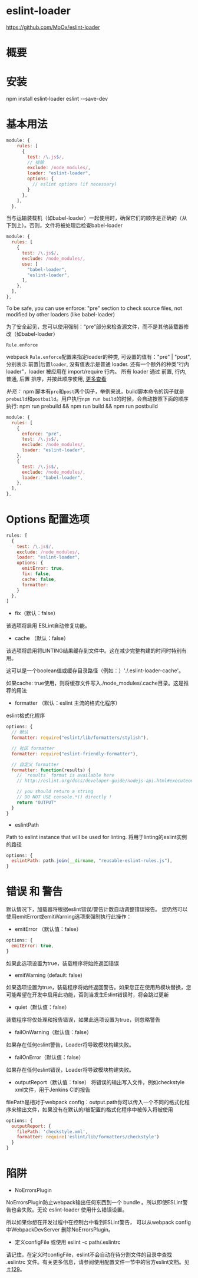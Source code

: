 
eslint-loader
=====

https://github.com/MoOx/eslint-loader


# 概要


# 安装

npm install eslint-loader eslint --save-dev

# 基本用法

``` js
module: {
    rules: [
      {
        test: /\.js$/,
        // 排除
        exclude: /node_modules/,
        loader: "eslint-loader",
        options: {
          // eslint options (if necessary)
        }
      },
    ],
  },
```

当与运输装载机（如babel-loader）一起使用时，确保它们的顺序是正确的（从下到上）。否则，文件将被处理后检查babel-loader

``` js
module: {
  rules: [
    {
      test: /\.js$/,
      exclude: /node_modules/,
      use: [
        "babel-loader",
        "eslint-loader",
      ],
    },
  ],
},
```

To be safe, you can use enforce: "pre" section to check source files, not modified by other loaders (like babel-loader)

为了安全起见，您可以使用强制：“pre”部分来检查源文件，而不是其他装载器修改（如babel-loader）

`Rule.enforce`

webpack `Rule.enforce`配置来指定loader的种类, 可设置的值有："pre" | "post", 分别表示 前置|后置`loader`, 没有值表示是普通 loader.
还有一个额外的种类"行内 loader"，loader 被应用在 import/require 行内。
所有 loader 通过 前置, 行内, 普通, 后置 排序，并按此顺序使用, [更多查看](https://doc.webpack-china.org/configuration/module#rule-enforce)

*补充：* npm 脚本有`pre`和`post`两个钩子，举例来说，build脚本命令的钩子就是`prebuild`和`postbuild`。用户执行`npm run build`的时候，会自动按照下面的顺序执行: npm run prebuild && npm run build && npm run postbuild

``` js
module: {
  rules: [
    {
      enforce: "pre",
      test: /\.js$/,
      exclude: /node_modules/,
      loader: "eslint-loader",
    },
    {
      test: /\.js$/,
      exclude: /node_modules/,
      loader: "babel-loader",
    },
  ],
},
```

# Options 配置选项

``` js
rules: [
  {
    test: /\.js$/,
    exclude: /node_modules/,
    loader: "eslint-loader",
    options: {
      emitError: true,
      fix: false,
      cache: false,
      formatter: 
    }
  },
]
```

- fix（默认：false）

该选项将启用 ESLint自动修复功能。

- cache （默认：false）

该选项将启用将LINTING结果缓存到文件中。这在减少完整构建的时间时特别有用。

这可以是一个boolean值或缓存目录路径（例如：）'./.eslint-loader-cache'。

如果cache: true使用，则将缓存文件写入./node_modules/.cache目录。这是推荐的用法

- formatter （默认：eslint 主流的格式化程序）

eslint格式化程序

``` js
options: {
  // 默认
  formatter: require("eslint/lib/formatters/stylish"),

  // 社区 formatter
  formatter: require("eslint-friendly-formatter"),

  // 自定义 formatter
  formatter: function(results) {
    // `results` format is available here
    // http://eslint.org/docs/developer-guide/nodejs-api.html#executeonfiles()

    // you should return a string
    // DO NOT USE console.*() directly !
    return "OUTPUT"
  }
}
```
- eslintPath

Path to eslint instance that will be used for linting.
将用于linting的eslint实例的路径

``` js
options: {
  eslintPath: path.join(__dirname, "reusable-eslint-rules.js"),
}
```

# 错误 和 警告

默认情况下，加载器将根据eslint错误/警告计数自动调整错误报告。 您仍然可以使用emitError或emitWarning选项来强制执行此操作：

- emitError （默认值：false）

``` js
options: {
  emitError: true,
}
```

如果此选项设置为true，装载程序将始终返回错误

- emitWarning  (default: false)

如果选项设置为true，装载程序将始终返回警告。如果您正在使用热模块替换，您可能希望在开发中启用此功能，否则当发生Eslint错误时，将会跳过更新

- quiet（默认值：false）

装载程序将仅处理和报告错误，如果此选项设置为true，则忽略警告

- failOnWarning（默认值：false）

如果存在任何eslint警告，Loader将导致模块构建失败。

- failOnError（默认值：false）

如果存在任何eslint错误，Loader将导致模块构建失败。

- outputReport（默认值：false）
将错误的输出写入文件，例如checkstyle xml文件，用于Jenkins CI的报告

filePath是相对于webpack config：output.path你可以传入一个不同的格式化程序来输出文件，如果没有在默认的/被配置的格式化程序中被传入将被使用

``` js
options: {
  outputReport: {
    filePath: 'checkstyle.xml',
    formatter: require('eslint/lib/formatters/checkstyle')
  }
}
```
# 陷阱

- NoErrorsPlugin

NoErrorsPlugin防止webpack输出任何东西到一个 bundle 。所以即使ESLint警告也会失败。无论 eslint-loader 使用什么错误设置。

所以如果你想在开发过程中在控制台中看到ESLint警告， 可以从webpack config中WebpackDevServer 删除NoErrorsPlugin。

- 定义configFile 或使用 eslint -c path/.eslintrc

请记住，在定义时configFile，eslint不会自动在待分割文件的目录中查找 .eslintrc 文件。有关更多信息，请参阅使用配置文件一节中的官方eslint文档。见[＃129](https://github.com/MoOx/eslint-loader/issues/129)。